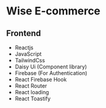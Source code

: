 # Wise E-commerce

<!-- This project was bootstrapped with [Create React App](https://github.com/facebook/create-react-app). -->

## Frontend
* Reactjs
* JavaScript
* TailwindCss
* Daisy Ui (Component library)
* Firebase (For Authentication)
* React Firebase Hook
* React Router
* React loading
* React Toastify



